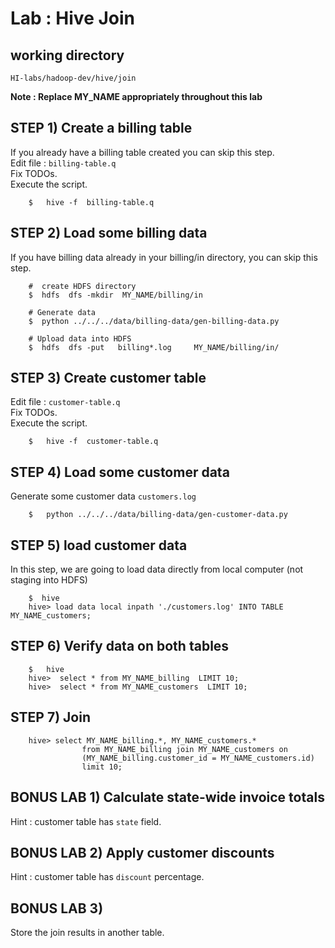 # Lab : Hive Join

## working directory
`HI-labs/hadoop-dev/hive/join`

**Note : Replace MY_NAME appropriately throughout this lab**

## STEP 1) Create a billing table
If you already have a billing table created you can skip this step.  
Edit file  : `billing-table.q`  
Fix TODOs.  
Execute the script.  
```
    $   hive -f  billing-table.q
```


## STEP 2) Load some billing data
If you have billing data already in your billing/in  directory, you can skip this step.  
```
    #  create HDFS directory
    $  hdfs  dfs -mkdir  MY_NAME/billing/in

    # Generate data
    $  python ../../../data/billing-data/gen-billing-data.py
    
    # Upload data into HDFS
    $  hdfs  dfs -put   billing*.log     MY_NAME/billing/in/
```


## STEP 3) Create customer table
Edit file  : `customer-table.q`  
Fix TODOs.   
Execute the script.  
```
    $   hive -f  customer-table.q
```


## STEP 4) Load some customer data
Generate some customer data `customers.log`
```
    $   python ../../../data/billing-data/gen-customer-data.py
```


## STEP 5) load customer data
In this step, we are going to load data directly from local computer  (not staging into HDFS)

```
    $  hive
    hive> load data local inpath './customers.log' INTO TABLE MY_NAME_customers;
```


## STEP 6)  Verify data on both tables
```
    $   hive
    hive>  select * from MY_NAME_billing  LIMIT 10;
    hive>  select * from MY_NAME_customers  LIMIT 10;
```


## STEP 7) Join
```
    hive> select MY_NAME_billing.*, MY_NAME_customers.*
                from MY_NAME_billing join MY_NAME_customers on
                (MY_NAME_billing.customer_id = MY_NAME_customers.id)
                limit 10;
```

## BONUS LAB 1) Calculate state-wide invoice totals
Hint : customer table has `state` field.

## BONUS LAB 2) Apply customer discounts
Hint : customer table has `discount` percentage.


## BONUS LAB 3)
Store the join results in another table.
